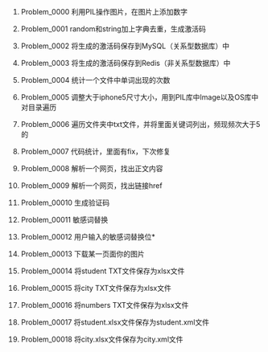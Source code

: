 1. Problem_0000    利用PIL操作图片，在图片上添加数字

2. Problem_0001    random和string加上字典去重，生成激活码 

3. Problem_0002    将生成的激活码保存到MySQL（关系型数据库）中

4. Problem_0003    将生成的激活码保存到Redis（非关系型数据库）中

5. Problem_0004    统计一个文件中单词出现的次数

6. Problem_0005    调整大于iphone5尺寸大小，用到PIL库中Image以及OS库中对目录遍历

7. Problem_0006    遍历文件夹中txt文件，并将里面关键词列出，频现频次大于5的

8. Problem_0007    代码统计，里面有fix，下次修复

9. Problem_0008     解析一个网页，找出正文内容

10. Problem_0009    解析一个网页，找出链接href

11. Problem_00010    生成验证码

12. Problem_00011    敏感词替换

13. Problem_00012    用户输入的敏感词替换位*

14. Problem_00013    下载某一页面你的图片

15. Problem_00014    将student TXT文件保存为xlsx文件

16. Problem_00015    将city TXT文件保存为xlsx文件

17. Problem_00016    将numbers TXT文件保存为xlsx文件

18. Problem_00017    将student.xlsx文件保存为student.xml文件

19. Problem_00018    将city.xlsx文件保存为city.xml文件